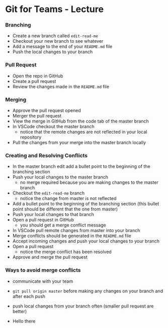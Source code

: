 # Git for Teams - Lecture

### Branching
* Create a new branch called `edit-read-me`
* Checkout your new branch to see whatever
* Add a message to the end of your `README.md` file
* Push the local changes to your branch

### Pull Request
* Open the repo in GitHub
* Create a pull request
* Review the changes made in the `README.md` file

### Merging
* Approve the pull request opened
* Merger the pull request
* View the merge in GitHub from the code tab of the master branch
* In VSCode checkout the master branch
    * notice that the remote changes are not reflected in your local repository
* Pull the changes from your merge into the master branch locally

### Creating and Resolving Conflicts
* In the master branch edit add a bullet point to the beginning of the branching section
* Push your local changes to the master branch
    * no merge required because you are making changes to the master branch
* Checkout the `edit-read-me` branch
    * notice the change from master is not reflected
* Add a bullet point to the beginning of the branching section (this bullet point should be different that the one from master)
* Push your local changes to that branch
* Open a pull request in GitHub
    * you should get a merge conflict message
* In VSCode pull remote changes from master into your branch
* Merge conflicts should be generated in the `README.md` file
* Accept incoming changes and push your local changes to your branch
* Open a pull request
    * notice the merge conflict has been resolved
* Approve and merge the pull request

### Ways to avoid merge conflicts
* communicate with your team
* `git pull origin master` before making any changes on your branch and after each push
* push local changes from your branch often (smaller pull request are better) 

* Hello there